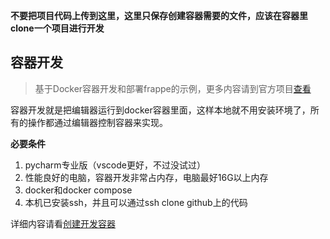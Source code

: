 **不要把项目代码上传到这里，这里只保存创建容器需要的文件，应该在容器里clone一个项目进行开发**

## 容器开发

> 基于Docker容器开发和部署frappe的示例，更多内容请到官方项目[查看](https://github.com/frappe/frappe_docker)

容器开发就是把编辑器运行到docker容器里面，这样本地就不用安装环境了，所有的操作都通过编辑器控制容器来实现。

**必要条件**

1. pycharm专业版（vscode更好，不过没试过）
2. 性能良好的电脑，容器开发非常占内存，电脑最好16G以上内存
3. docker和docker compose
4. 本机已安装ssh，并且可以通过ssh clone github上的代码

详细内容请看[创建开发容器](/docs/开发/开发容器.md)
